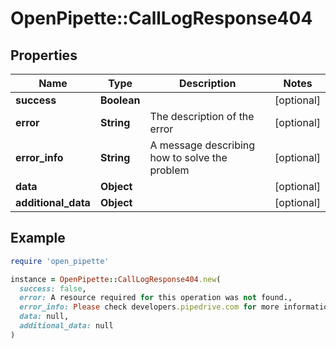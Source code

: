 # OpenPipette::CallLogResponse404

## Properties

| Name | Type | Description | Notes |
| ---- | ---- | ----------- | ----- |
| **success** | **Boolean** |  | [optional] |
| **error** | **String** | The description of the error | [optional] |
| **error_info** | **String** | A message describing how to solve the problem | [optional] |
| **data** | **Object** |  | [optional] |
| **additional_data** | **Object** |  | [optional] |

## Example

```ruby
require 'open_pipette'

instance = OpenPipette::CallLogResponse404.new(
  success: false,
  error: A resource required for this operation was not found.,
  error_info: Please check developers.pipedrive.com for more information about Pipedrive API.,
  data: null,
  additional_data: null
)
```

